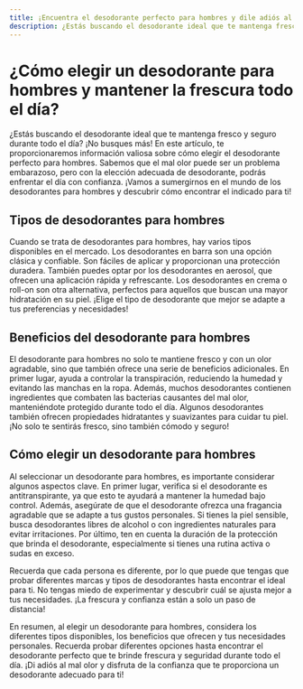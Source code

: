 ```yaml
---
title: ¡Encuentra el desodorante perfecto para hombres y dile adiós al mal olor!
description: ¿Estás buscando el desodorante ideal que te mantenga fresco y seguro durante todo el día? ¡No busques más! En este artículo, te proporcionaremos información valiosa sobre cómo elegir el desodorante perfecto para hombres. Sabemos que el mal olor puede ser un problema embarazoso, pero con la elección adecuada de desodorante, podrás enfrentar el día con confianza. ¡Vamos a sumergirnos en el mundo de los desodorantes para hombres y descubrir cómo encontrar el indicado para ti!
---
```


# ¿Cómo elegir un desodorante para hombres y mantener la frescura todo el día?

¿Estás buscando el desodorante ideal que te mantenga fresco y seguro durante todo el día? ¡No busques más! En este artículo, te proporcionaremos información valiosa sobre cómo elegir el desodorante perfecto para hombres. Sabemos que el mal olor puede ser un problema embarazoso, pero con la elección adecuada de desodorante, podrás enfrentar el día con confianza. ¡Vamos a sumergirnos en el mundo de los desodorantes para hombres y descubrir cómo encontrar el indicado para ti!

## Tipos de desodorantes para hombres

Cuando se trata de desodorantes para hombres, hay varios tipos disponibles en el mercado. Los desodorantes en barra son una opción clásica y confiable. Son fáciles de aplicar y proporcionan una protección duradera. También puedes optar por los desodorantes en aerosol, que ofrecen una aplicación rápida y refrescante. Los desodorantes en crema o roll-on son otra alternativa, perfectos para aquellos que buscan una mayor hidratación en su piel. ¡Elige el tipo de desodorante que mejor se adapte a tus preferencias y necesidades!

## Beneficios del desodorante para hombres

El desodorante para hombres no solo te mantiene fresco y con un olor agradable, sino que también ofrece una serie de beneficios adicionales. En primer lugar, ayuda a controlar la transpiración, reduciendo la humedad y evitando las manchas en la ropa. Además, muchos desodorantes contienen ingredientes que combaten las bacterias causantes del mal olor, manteniéndote protegido durante todo el día. Algunos desodorantes también ofrecen propiedades hidratantes y suavizantes para cuidar tu piel. ¡No solo te sentirás fresco, sino también cómodo y seguro!

## Cómo elegir un desodorante para hombres

Al seleccionar un desodorante para hombres, es importante considerar algunos aspectos clave. En primer lugar, verifica si el desodorante es antitranspirante, ya que esto te ayudará a mantener la humedad bajo control. Además, asegúrate de que el desodorante ofrezca una fragancia agradable que se adapte a tus gustos personales. Si tienes la piel sensible, busca desodorantes libres de alcohol o con ingredientes naturales para evitar irritaciones. Por último, ten en cuenta la duración de la protección que brinda el desodorante, especialmente si tienes una rutina activa o sudas en exceso.

Recuerda que cada persona es diferente, por lo que puede que tengas que probar diferentes marcas y tipos de desodorantes hasta encontrar el ideal para ti. No tengas miedo de experimentar y descubrir cuál se ajusta mejor a tus necesidades. ¡La frescura y confianza están a solo un paso de distancia!

En resumen, al elegir un desodorante para hombres, considera los diferentes tipos disponibles, los beneficios que ofrecen y tus necesidades personales. Recuerda probar diferentes opciones hasta encontrar el desodorante perfecto que te brinde frescura y seguridad durante todo el día. ¡Di adiós al mal olor y disfruta de la confianza que te proporciona un desodorante adecuado para ti!
